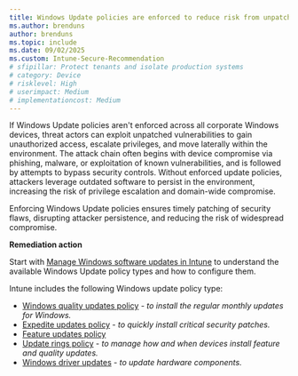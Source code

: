 ```yaml
---
title: Windows Update policies are enforced to reduce risk from unpatched vulnerabilities
ms.author: brenduns
author: brenduns
ms.topic: include
ms.date: 09/02/2025
ms.custom: Intune-Secure-Recommendation
# sfipillar: Protect tenants and isolate production systems
# category: Device
# risklevel: High
# userimpact: Medium
# implementationcost: Medium
---
```

If Windows Update policies aren't enforced across all corporate Windows devices, threat actors can exploit unpatched vulnerabilities to gain unauthorized access, escalate privileges, and move laterally within the environment. The attack chain often begins with device compromise via phishing, malware, or exploitation of known vulnerabilities, and is followed by attempts to bypass security controls. Without enforced update policies, attackers leverage outdated software to persist in the environment, increasing the risk of privilege escalation and domain-wide compromise.

Enforcing Windows Update policies ensures timely patching of security flaws, disrupting attacker persistence, and reducing the risk of widespread compromise.

**Remediation action**

Start with [Manage Windows software updates in Intune](/intune/intune-service/protect/windows-update-for-business-configure) to understand the available Windows Update policy types and how to configure them.

Intune includes the following Windows update policy type: 
- [Windows quality updates policy](/intune/intune-service/protect/windows-quality-update-policy) - *to install the regular monthly updates for Windows.*
- [Expedite updates policy](/intune/intune-service/protect/windows-10-expedite-updates) - *to quickly install critical security patches.*
- [Feature updates policy](/intune/intune-service/protect/windows-10-feature-updates)
- [Update rings policy](/intune/intune-service/protect/windows-10-update-rings) - *to manage how and when devices install feature and quality updates.*
- [Windows driver updates](/intune/intune-service/protect/windows-driver-updates-overview) - *to update hardware components.*
